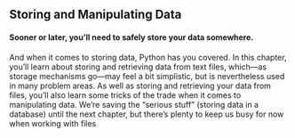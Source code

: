 ## Storing and Manipulating Data 

#### Sooner or later, you’ll need to safely store your data somewhere.
And when it comes to storing data, Python has you covered. In this chapter, you’ll learn 
about storing and retrieving data from text files, which—as storage mechanisms go—may 
feel a bit simplistic, but is nevertheless used in many problem areas. As well as storing and 
retrieving your data from files, you’ll also learn some tricks of the trade when it comes to 
manipulating data. We’re saving the “serious stuff” (storing data in a database) until the next 
chapter, but there’s plenty to keep us busy for now when working with files
